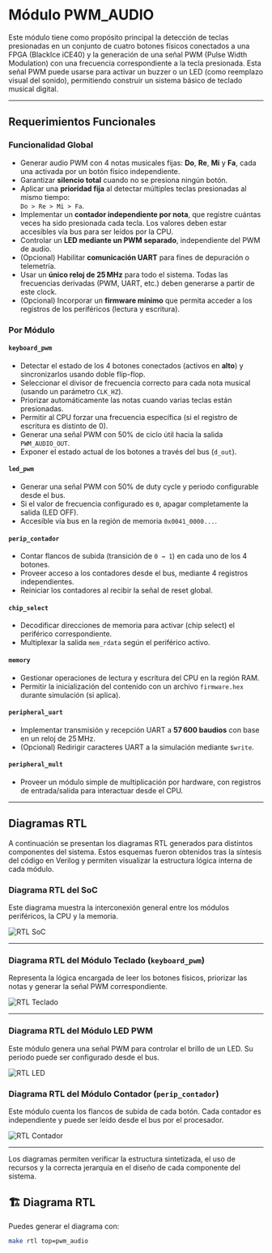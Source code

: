 # Módulo PWM_AUDIO

Este módulo tiene como propósito principal la detección de teclas presionadas en un conjunto de cuatro botones físicos conectados a una FPGA (BlackIce iCE40) y la generación de una señal PWM (Pulse Width Modulation) con una frecuencia correspondiente a la tecla presionada. Esta señal PWM puede usarse para activar un buzzer o un LED (como reemplazo visual del sonido), permitiendo construir un sistema básico de teclado musical digital.

---

## Requerimientos Funcionales

### Funcionalidad Global

- Generar audio PWM con 4 notas musicales fijas: **Do**, **Re**, **Mi** y **Fa**, cada una activada por un botón físico independiente.
- Garantizar **silencio total** cuando no se presiona ningún botón.
- Aplicar una **prioridad fija** al detectar múltiples teclas presionadas al mismo tiempo:  
  `Do > Re > Mi > Fa`.
- Implementar un **contador independiente por nota**, que registre cuántas veces ha sido presionada cada tecla. Los valores deben estar accesibles vía bus para ser leídos por la CPU.
- Controlar un **LED mediante un PWM separado**, independiente del PWM de audio.
- (Opcional) Habilitar **comunicación UART** para fines de depuración o telemetría.
- Usar un **único reloj de 25 MHz** para todo el sistema. Todas las frecuencias derivadas (PWM, UART, etc.) deben generarse a partir de este clock.
- (Opcional) Incorporar un **firmware mínimo** que permita acceder a los registros de los periféricos (lectura y escritura).

### Por Módulo

#### `keyboard_pwm`
- Detectar el estado de los 4 botones conectados (activos en **alto**) y sincronizarlos usando doble flip-flop.
- Seleccionar el divisor de frecuencia correcto para cada nota musical (usando un parámetro `CLK_HZ`).
- Priorizar automáticamente las notas cuando varias teclas están presionadas.
- Permitir al CPU forzar una frecuencia específica (si el registro de escritura es distinto de 0).
- Generar una señal PWM con 50% de ciclo útil hacia la salida `PWM_AUDIO_OUT`.
- Exponer el estado actual de los botones a través del bus (`d_out`).

#### `led_pwm`
- Generar una señal PWM con 50% de duty cycle y periodo configurable desde el bus.
- Si el valor de frecuencia configurado es `0`, apagar completamente la salida (LED OFF).
- Accesible vía bus en la región de memoria `0x0041_0000...`.

#### `perip_contador`
- Contar flancos de subida (transición de `0 → 1`) en cada uno de los 4 botones.
- Proveer acceso a los contadores desde el bus, mediante 4 registros independientes.
- Reiniciar los contadores al recibir la señal de reset global.

#### `chip_select`
- Decodificar direcciones de memoria para activar (chip select) el periférico correspondiente.
- Multiplexar la salida `mem_rdata` según el periférico activo.

#### `memory`
- Gestionar operaciones de lectura y escritura del CPU en la región RAM.
- Permitir la inicialización del contenido con un archivo `firmware.hex` durante simulación (si aplica).

#### `peripheral_uart`
- Implementar transmisión y recepción UART a **57 600 baudios** con base en un reloj de 25 MHz.
- (Opcional) Redirigir caracteres UART a la simulación mediante `$write`.

#### `peripheral_mult`
- Proveer un módulo simple de multiplicación por hardware, con registros de entrada/salida para interactuar desde el CPU.

---

## Diagramas RTL

A continuación se presentan los diagramas RTL generados para distintos componentes del sistema. Estos esquemas fueron obtenidos tras la síntesis del código en Verilog y permiten visualizar la estructura lógica interna de cada módulo.

### Diagrama RTL del SoC

Este diagrama muestra la interconexión general entre los módulos periféricos, la CPU y la memoria.

![RTL SoC](https://github.com/JuanF14-ui/Sintetizador-de-Chuck-Digital/blob/c9b0b9e960c6adfaceaaf1664454107d37ef90d4/TECLADO/DIAGRAMA%20SOC.jpg)

---

### Diagrama RTL del Módulo Teclado (`keyboard_pwm`)

Representa la lógica encargada de leer los botones físicos, priorizar las notas y generar la señal PWM correspondiente.

![RTL Teclado](https://github.com/JuanF14-ui/Sintetizador-de-Chuck-Digital/blob/c9b0b9e960c6adfaceaaf1664454107d37ef90d4/TECLADO/DIAGRAMA%20TECLADO.jpg)

---

### Diagrama RTL del Módulo LED PWM

Este módulo genera una señal PWM para controlar el brillo de un LED. Su periodo puede ser configurado desde el bus.

![RTL LED](https://github.com/JuanF14-ui/Sintetizador-de-Chuck-Digital/blob/c9b0b9e960c6adfaceaaf1664454107d37ef90d4/TECLADO/DIAGRAMA%20LED.jpg)

### Diagrama RTL del Módulo Contador (`perip_contador`)

Este módulo cuenta los flancos de subida de cada botón. Cada contador es independiente y puede ser leído desde el bus por el procesador.

![RTL Contador](https://github.com/JuanF14-ui/Sintetizador-de-Chuck-Digital/blob/c9b0b9e960c6adfaceaaf1664454107d37ef90d4/TECLADO/DIAGRAMA%20CONTADOR.jpg)

---

Los diagramas permiten verificar la estructura sintetizada, el uso de recursos y la correcta jerarquía en el diseño de cada componente del sistema.

## 🏗️ Diagrama RTL

Puedes generar el diagrama con:

```bash
make rtl top=pwm_audio
